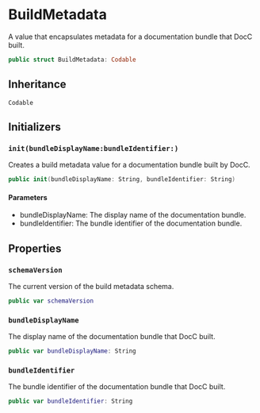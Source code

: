 # BuildMetadata

A value that encapsulates metadata for a documentation bundle that DocC built.

``` swift
public struct BuildMetadata: Codable 
```

## Inheritance

`Codable`

## Initializers

### `init(bundleDisplayName:bundleIdentifier:)`

Creates a build metadata value for a documentation bundle built by DocC.

``` swift
public init(bundleDisplayName: String, bundleIdentifier: String) 
```

#### Parameters

  - bundleDisplayName: The display name of the documentation bundle.
  - bundleIdentifier: The bundle identifier of the documentation bundle.

## Properties

### `schemaVersion`

The current version of the build metadata schema.

``` swift
public var schemaVersion 
```

### `bundleDisplayName`

The display name of the documentation bundle that DocC built.

``` swift
public var bundleDisplayName: String
```

### `bundleIdentifier`

The bundle identifier of the documentation bundle that DocC built.

``` swift
public var bundleIdentifier: String
```
